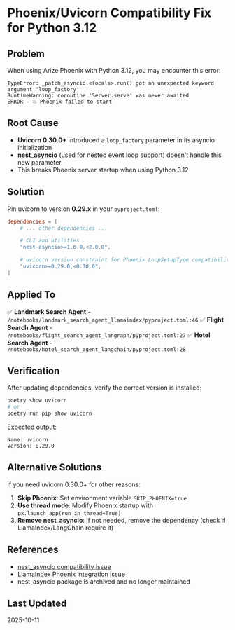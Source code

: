 # Phoenix/Uvicorn Compatibility Fix for Python 3.12

## Problem

When using Arize Phoenix with Python 3.12, you may encounter this error:

```
TypeError: _patch_asyncio.<locals>.run() got an unexpected keyword argument 'loop_factory'
RuntimeWarning: coroutine 'Server.serve' was never awaited
ERROR - 💥 Phoenix failed to start
```

## Root Cause

- **Uvicorn 0.30.0+** introduced a `loop_factory` parameter in its asyncio initialization
- **nest_asyncio** (used for nested event loop support) doesn't handle this new parameter
- This breaks Phoenix server startup when using Python 3.12

## Solution

Pin uvicorn to version **0.29.x** in your `pyproject.toml`:

```toml
dependencies = [
    # ... other dependencies ...

    # CLI and utilities
    "nest-asyncio>=1.6.0,<2.0.0",

    # uvicorn version constraint for Phoenix LoopSetupType compatibility
    "uvicorn>=0.29.0,<0.30.0",
]
```

## Applied To

✅ **Landmark Search Agent** - `/notebooks/landmark_search_agent_llamaindex/pyproject.toml:46`
✅ **Flight Search Agent** - `/notebooks/flight_search_agent_langraph/pyproject.toml:27`
✅ **Hotel Search Agent** - `/notebooks/hotel_search_agent_langchain/pyproject.toml:28`

## Verification

After updating dependencies, verify the correct version is installed:

```bash
poetry show uvicorn
# or
poetry run pip show uvicorn
```

Expected output:
```
Name: uvicorn
Version: 0.29.0
```

## Alternative Solutions

If you need uvicorn 0.30.0+ for other reasons:

1. **Skip Phoenix**: Set environment variable `SKIP_PHOENIX=true`
2. **Use thread mode**: Modify Phoenix startup with `px.launch_app(run_in_thread=True)`
3. **Remove nest_asyncio**: If not needed, remove the dependency (check if LlamaIndex/LangChain require it)

## References

- [nest_asyncio compatibility issue](https://github.com/NVIDIA/NeMo-Agent-Toolkit/issues/770)
- [LlamaIndex Phoenix integration issue](https://github.com/run-llama/llama_index/issues/17436)
- nest_asyncio package is archived and no longer maintained

## Last Updated

2025-10-11
